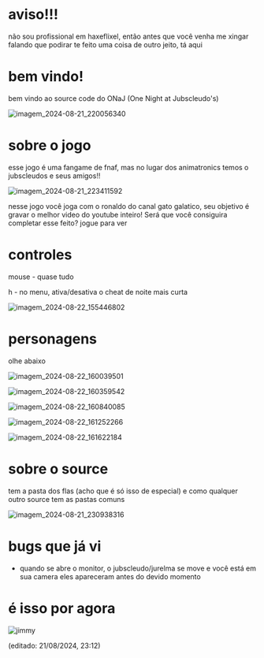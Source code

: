# aviso!!!
não sou profissional em haxeflixel, então antes que você venha me xingar falando que podirar te feito
uma coisa de outro jeito, tá aqui

# bem vindo!
bem vindo ao source code do ONaJ (One Night at Jubscleudo's) 

![imagem_2024-08-21_220056340](https://github.com/user-attachments/assets/e0684d33-3746-466c-9867-586ef33faadf)

# sobre o jogo

esse jogo é uma fangame de fnaf, mas no lugar dos animatronics temos o jubscleudos e seus amigos!!

![imagem_2024-08-21_223411592](https://github.com/user-attachments/assets/f2995029-6346-4ba8-a3c6-54b1fd369391)

nesse jogo você joga com o ronaldo do canal gato galatico, seu objetivo é gravar o melhor video do youtube inteiro!
Será que você consiguira completar esse feito? jogue para ver

# controles

mouse - quase tudo

h - no menu, ativa/desativa o cheat de noite mais curta

![imagem_2024-08-22_155446802](https://github.com/user-attachments/assets/b69c89c4-5508-4f69-81cf-6ed220318f9c)

# personagens

olhe abaixo

![imagem_2024-08-22_160039501](https://github.com/user-attachments/assets/5181903d-17a8-4d21-9861-87e178024734)

![imagem_2024-08-22_160359542](https://github.com/user-attachments/assets/09517775-35a2-4275-bb72-a46869bbb8df)

![imagem_2024-08-22_160840085](https://github.com/user-attachments/assets/7ad3729c-c906-4a96-9d11-e50c611093d1)

![imagem_2024-08-22_161252266](https://github.com/user-attachments/assets/8f19f72d-cf34-4998-939e-7af6926cefa6)

![imagem_2024-08-22_161622184](https://github.com/user-attachments/assets/097506ce-11da-4333-8281-7871080b4618)

# sobre o source

tem a pasta dos flas (acho que é só isso de especial) e como qualquer outro source tem as pastas comuns

![imagem_2024-08-21_230938316](https://github.com/user-attachments/assets/f3d50833-a692-421c-a271-36efefbb0224)

# bugs que já vi

* quando se abre o monitor, o jubscleudo/jurelma se move e você está em sua camera eles apareceram antes do devido momento 

# é isso por agora

![jimmy](https://github.com/user-attachments/assets/9b47d8c7-79ab-4343-ad79-3924946c485c)

(editado: 21/08/2024, 23:12)

